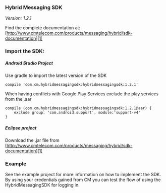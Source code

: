 ### Hybrid Messaging SDK
*Version: 1.2.1*

Find the complete documentation at: </br>
[http://www.cmtelecom.com/products/messaging/hybrid/sdk-documentation][1]



### Import the SDK:

##### Android Studio Project
Use gradle to import the latest version of the SDK

    compile 'com.cm.hybridmessagingsdk:hybridmessagingsdk:1.2.1'
    
When having conflicts with Google Play Services exclude the play services from the .aar 

    
    compile (com.cm.hybridmessagingsdk:hybridmessagingsdk:1.2.1@aar) {
        exclude group: 'com.android.support', module:'support-v4'
    }    
    

##### Eclipse project
Download the .jar file from [http://www.cmtelecom.com/products/messaging/hybrid/sdk-documentation][1]

[1]: http://www.cmtelecom.com/products/messaging/hybrid/sdk-documentation

### Example

See the example project for more information on how to implement the SDK.
By using your credentials gained from CM you can test the flow of using the HybridMessagingSDK for logging in.
